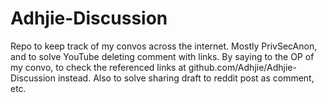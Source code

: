 # Adhjie-Discussion
Repo to keep track of my convos across the internet. Mostly PrivSecAnon, and to solve YouTube deleting comment with links. By saying to the OP of my convo, to check the referenced links at github.com/Adhjie/Adhjie-Discussion instead. Also to solve sharing draft to reddit post as comment, etc.
